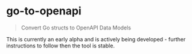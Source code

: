 # go-to-openapi

> Convert Go structs to OpenAPI Data Models

This is currently an early alpha and is actively being developed - further instructions to follow then the tool is stable.
